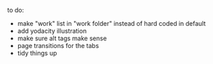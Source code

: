 to do:

- make "work" list in "work folder" instead of hard coded in default
- add yodacity illustration
- make sure alt tags make sense
- page transitions for the tabs
- tidy things up